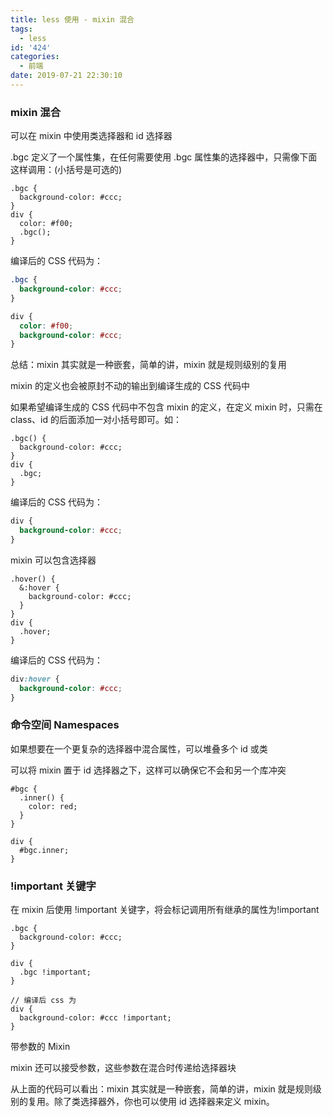 ```yaml
---
title: less 使用 - mixin 混合
tags:
  - less
id: '424'
categories:
  - 前端
date: 2019-07-21 22:30:10
---
```


### mixin 混合

可以在 mixin 中使用类选择器和 id 选择器

.bgc 定义了一个属性集，在任何需要使用 .bgc 属性集的选择器中，只需像下面这样调用：(小括号是可选的)

```less
.bgc {
  background-color: #ccc;
}
div {
  color: #f00;
  .bgc();
}
```

编译后的 CSS 代码为：

```css
.bgc {
  background-color: #ccc;
}

div {
  color: #f00;
  background-color: #ccc;
}
```

总结：mixin 其实就是一种嵌套，简单的讲，mixin 就是规则级别的复用

mixin 的定义也会被原封不动的输出到编译生成的 CSS 代码中

如果希望编译生成的 CSS 代码中不包含 mixin 的定义，在定义 mixin 时，只需在 class、id 的后面添加一对小括号即可。如：

```less
.bgc() {
  background-color: #ccc;
}
div {
  .bgc;
}
```

编译后的 CSS 代码为：

```css
div {
  background-color: #ccc;
}
```

mixin 可以包含选择器

```less
.hover() {
  &:hover {
    background-color: #ccc;
  }
}
div {
  .hover;
}
```

编译后的 CSS 代码为：

```css
div:hover {
  background-color: #ccc;
}
```

### 命令空间 Namespaces

如果想要在一个更复杂的选择器中混合属性，可以堆叠多个 id 或类

可以将 mixin 置于 id 选择器之下，这样可以确保它不会和另一个库冲突

```less
#bgc {
  .inner() {
    color: red;
  }
}

div {
  #bgc.inner;
}
```

### !important 关键字

在 mixin 后使用 !important 关键字，将会标记调用所有继承的属性为!important

```less
.bgc {
  background-color: #ccc;
}

div {
  .bgc !important;
}

// 编译后 css 为
div {
  background-color: #ccc !important;
}
```

带参数的 Mixin

mixin 还可以接受参数，这些参数在混合时传递给选择器块

从上面的代码可以看出：mixin 其实就是一种嵌套，简单的讲，mixin 就是规则级别的复用。除了类选择器外，你也可以使用 id 选择器来定义 mixin。
